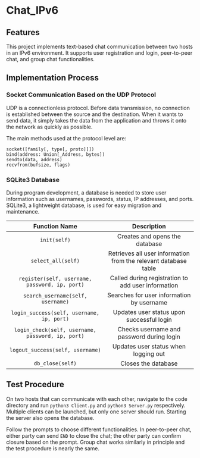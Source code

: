# Chat_IPv6

## Features

This project implements text-based chat communication between two hosts in an IPv6 environment. It supports user registration and login, peer-to-peer chat, and group chat functionalities.

## Implementation Process

### Socket Communication Based on the UDP Protocol

UDP is a connectionless protocol. Before data transmission, no connection is established between the source and the destination. When it wants to send data, it simply takes the data from the application and throws it onto the network as quickly as possible.

The main methods used at the protocol level are:

```
socket([family[, type[, proto]]])  
bind(address: Union[_Address, bytes])  
sendto(data, address)  
recvfrom(bufsize, flags)  
```

### SQLite3 Database

During program development, a database is needed to store user information such as usernames, passwords, status, IP addresses, and ports. SQLite3, a lightweight database, is used for easy migration and maintenance.

| Function Name  | Description    |
| :------------: | :------------: |
| `init(self)` | Creates and opens the database |
| `select_all(self)` | Retrieves all user information from the relevant database table |
| `register(self, username, password, ip, port)` | Called during registration to add user information |
| `search_username(self, username)` | Searches for user information by username |
| `login_success(self, username, ip, port)` | Updates user status upon successful login |
| `login_check(self, username, password, ip, port)` | Checks username and password during login |
| `logout_success(self, username)` | Updates user status when logging out |
| `db_close(self)` | Closes the database |

## Test Procedure

On two hosts that can communicate with each other, navigate to the code directory and run `python3 Client.py` and `python3 Server.py` respectively. Multiple clients can be launched, but only one server should run. Starting the server also opens the database.

Follow the prompts to choose different functionalities. In peer-to-peer chat, either party can send `END` to close the chat; the other party can confirm closure based on the prompt. Group chat works similarly in principle and the test procedure is nearly the same.
